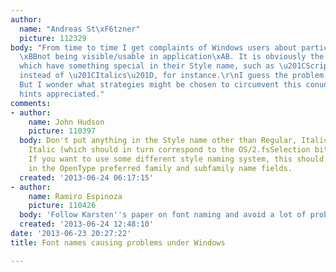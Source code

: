 ```yaml
---
author:
  name: "Andreas St\xF6tzner"
  picture: 112329
body: "From time to time I get complaints of Windows users about particular fonts
  \xBBnot being visible/usable in application\xAB. It is obviously the case with fonts
  which have something special in their Style name, such as \u201CScriptive\u201D
  instead of \u201CItalics\u201D, for instance.\r\nI guess the problem is well-known.
  But I wonder what strategies might be chosen to circumvent this conundrum. \r\nAny
  hints appreciated."
comments:
- author:
    name: John Hudson
    picture: 110397
  body: Don't put anything in the Style name other than Regular, Italic, Bold or Bold
    Italic (which should in turn correspond to the OS/2.fsSelection bit style setting).
    If you want to use some different style naming system, this should be employed
    in the OpenType preferred family and subfamily name fields.
  created: '2013-06-24 06:17:15'
- author:
    name: Ramiro Espinoza
    picture: 110426
  body: 'Follow Karsten''s paper on font naming and avoid a lot of problems: http://kltf.de/downloads/FontNaming-kltf.pdf'
  created: '2013-06-24 12:48:10'
date: '2013-06-23 20:27:22'
title: Font names causing problems under Windows

---
```

